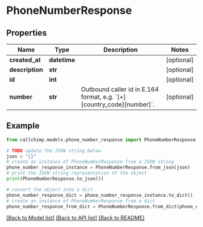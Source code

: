 # PhoneNumberResponse


## Properties

Name | Type | Description | Notes
------------ | ------------- | ------------- | -------------
**created_at** | **datetime** |  | [optional] 
**description** | **str** |  | [optional] 
**id** | **int** |  | [optional] 
**number** | **str** | Outbound caller id in E.164 format, e.g. &#x60;[+][country_code][number]&#x60;. | [optional] 

## Example

```python
from callchimp.models.phone_number_response import PhoneNumberResponse

# TODO update the JSON string below
json = "{}"
# create an instance of PhoneNumberResponse from a JSON string
phone_number_response_instance = PhoneNumberResponse.from_json(json)
# print the JSON string representation of the object
print(PhoneNumberResponse.to_json())

# convert the object into a dict
phone_number_response_dict = phone_number_response_instance.to_dict()
# create an instance of PhoneNumberResponse from a dict
phone_number_response_from_dict = PhoneNumberResponse.from_dict(phone_number_response_dict)
```
[[Back to Model list]](../README.md#documentation-for-models) [[Back to API list]](../README.md#documentation-for-api-endpoints) [[Back to README]](../README.md)


